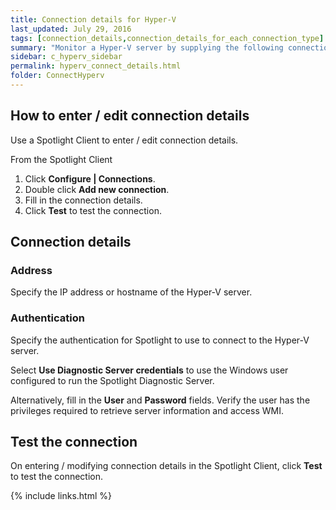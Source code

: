 ```yaml
---
title: Connection details for Hyper-V
last_updated: July 29, 2016
tags: [connection_details,connection_details_for_each_connection_type]
summary: "Monitor a Hyper-V server by supplying the following connection details to Spotlight."
sidebar: c_hyperv_sidebar
permalink: hyperv_connect_details.html
folder: ConnectHyperv
---
```



## How to enter / edit connection details

Use a Spotlight Client to enter / edit connection details.

From the Spotlight Client

1.  Click **Configure \| Connections**.
2.  Double click **Add new connection**.
3.  Fill in the connection details.
4.  Click **Test** to test the connection.

## Connection details

### Address

Specify the IP address or hostname of the Hyper-V server.


### Authentication

Specify the authentication for Spotlight to use to connect to the Hyper-V server.

Select **Use Diagnostic Server credentials** to use the Windows user configured to run the Spotlight Diagnostic Server.

Alternatively, fill in the **User** and **Password** fields. Verify the user has the privileges required to retrieve server information and access WMI.


## Test the connection
On entering / modifying connection details in the Spotlight Client, click **Test** to test the connection.


{% include links.html %}

